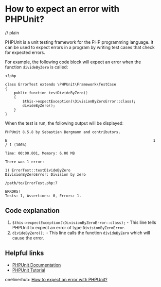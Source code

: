 # How to expect an error with PHPUnit?
// plain

PHPUnit is a unit testing framework for the PHP programming language. It can be used to expect errors in a program by writing test cases that check for expected errors.

For example, the following code block will expect an error when the function `divideByZero` is called:

```
<?php

class ErrorTest extends \PHPUnit\Framework\TestCase
{
    public function testDivideByZero()
    {
        $this->expectException(\DivisionByZeroError::class);
        divideByZero();
    }
}
```

When the test is run, the following output will be displayed:

```
PHPUnit 8.5.8 by Sebastian Bergmann and contributors.

E                                                                   1 / 1 (100%)

Time: 00:00.001, Memory: 6.00 MB

There was 1 error:

1) ErrorTest::testDivideByZero
DivisionByZeroError: Division by zero

/path/to/ErrorTest.php:7

ERRORS!
Tests: 1, Assertions: 0, Errors: 1.
```

## Code explanation


1. `$this->expectException(\DivisionByZeroError::class);` - This line tells PHPUnit to expect an error of type `DivisionByZeroError`.
2. `divideByZero();` - This line calls the function `divideByZero` which will cause the error.

## Helpful links

- [PHPUnit Documentation](https://phpunit.readthedocs.io/en/latest/)
- [PHPUnit Tutorial](https://phpunit.de/manual/current/en/writing-tests-for-phpunit.html)

onelinerhub: [How to expect an error with PHPUnit?](https://onelinerhub.com/phpunit/how-to-expect-an-error-with-phpunit)